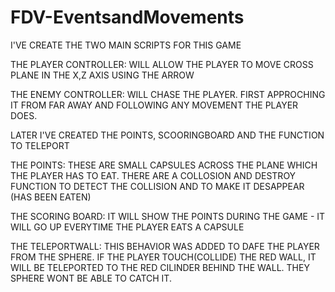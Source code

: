 # FDV-EventsandMovements

I'VE CREATE THE TWO MAIN SCRIPTS FOR THIS GAME

THE PLAYER CONTROLLER: WILL ALLOW THE PLAYER TO MOVE CROSS PLANE IN THE X,Z AXIS USING THE ARROW 

THE ENEMY CONTROLLER: WILL CHASE THE PLAYER. FIRST APPROCHING IT FROM FAR AWAY AND FOLLOWING ANY MOVEMENT THE PLAYER DOES. 


LATER I'VE CREATED THE POINTS, SCOORINGBOARD AND THE FUNCTION TO TELEPORT

THE POINTS: THESE ARE SMALL CAPSULES ACROSS THE PLANE WHICH THE PLAYER HAS TO EAT. THERE ARE A COLLOSION AND DESTROY FUNCTION TO DETECT THE COLLISION AND TO MAKE IT DESAPPEAR (HAS BEEN EATEN)

THE SCORING BOARD: IT WILL SHOW THE POINTS DURING THE GAME - IT WILL GO UP EVERYTIME THE PLAYER EATS A CAPSULE

THE TELEPORTWALL: THIS BEHAVIOR WAS ADDED TO DAFE THE PLAYER FROM THE SPHERE. IF THE PLAYER TOUCH(COLLIDE) THE RED WALL, IT WILL BE TELEPORTED TO THE RED CILINDER BEHIND THE WALL. THEY SPHERE WONT BE ABLE TO CATCH IT. 





